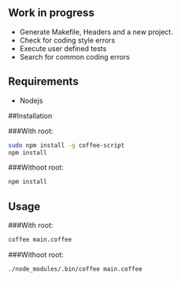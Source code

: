 ## Work in progress

- Generate Makefile, Headers and a new project.
- Check for coding style errors
- Execute user defined tests
- Search for common coding errors

## Requirements
- Nodejs

##Installation

###With root:
```bash
sudo npm install -g coffee-script
npm install
```
###Withoot root:
```bash
npm install
```

## Usage
###With root:
```bash
coffee main.coffee
```
###Withoot root:
```bash
./node_modules/.bin/coffee main.coffee
```

